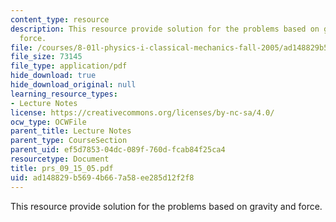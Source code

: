 ```yaml
---
content_type: resource
description: This resource provide solution for the problems based on gravity and
  force.
file: /courses/8-01l-physics-i-classical-mechanics-fall-2005/ad148829b5694b667a58ee285d12f2f8_prs_09_15_05.pdf
file_size: 73145
file_type: application/pdf
hide_download: true
hide_download_original: null
learning_resource_types:
- Lecture Notes
license: https://creativecommons.org/licenses/by-nc-sa/4.0/
ocw_type: OCWFile
parent_title: Lecture Notes
parent_type: CourseSection
parent_uid: ef5d7853-04dc-089f-760d-fcab84f25ca4
resourcetype: Document
title: prs_09_15_05.pdf
uid: ad148829-b569-4b66-7a58-ee285d12f2f8
---
```

This resource provide solution for the problems based on gravity and force.
